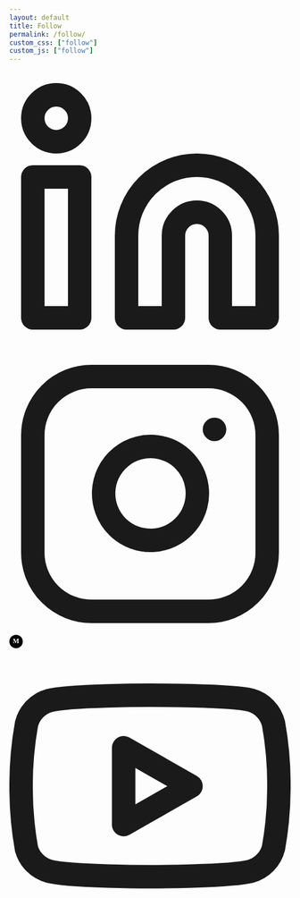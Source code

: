 ```yaml
---
layout: default
title: Follow
permalink: /follow/
custom_css: ["follow"]
custom_js: ["follow"]
---
```

<div class="follow-me-wrapper">
  <div class="social-icons">
  <a href="https://www.linkedin.com/in/isamu-thung-55429b288/" class="social-icon linkedin" aria-label="LinkedIn" target="_blank" rel="noopener noreferrer">
    <svg xmlns="http://www.w3.org/2000/svg" viewBox="0 0 24 24" fill="none" stroke="currentColor" stroke-width="2" stroke-linecap="round" stroke-linejoin="round">
      <path d="M16 8a6 6 0 0 1 6 6v7h-4v-7a2 2 0 0 0-2-2 2 2 0 0 0-2 2v7h-4v-7a6 6 0 0 1 6-6z"></path>
      <rect x="2" y="9" width="4" height="12"></rect>
      <circle cx="4" cy="4" r="2"></circle>
    </svg>
  </a>
  <a href="https://www.instagram.com/isamu_28" class="social-icon instagram" aria-label="Instagram" target="_blank" rel="noopener noreferrer">
    <svg xmlns="http://www.w3.org/2000/svg" viewBox="0 0 24 24" fill="none" stroke="currentColor" stroke-width="2" stroke-linecap="round" stroke-linejoin="round">
      <rect x="2" y="2" width="20" height="20" rx="5" ry="5"></rect>
      <path d="M16 11.37A4 4 0 1 1 12.63 8 4 4 0 0 1 16 11.37z"></path>
      <line x1="17.5" y1="6.5" x2="17.51" y2="6.5"></line>
    </svg>
  </a>
   <a href="https://medium.com/@isamuthung" class="social-icon medium" aria-label="Medium" target="_blank" rel="noopener noreferrer">
  <svg xmlns="http://www.w3.org/2000/svg" viewBox="0 0 64 64" width="24" height="24" fill="none">
    <circle cx="32" cy="32" r="32" fill="black"/>
    <text x="50%" y="50%" text-anchor="middle" dominant-baseline="middle" font-family="Georgia, Times, 'Times New Roman', serif" font-size="32" font-weight="bold" fill="white">M</text>
  </svg>
</a>
  <a href="https://www.youtube.com/@isamuthung7171" class="social-icon youtube" aria-label="YouTube" target="_blank" rel="noopener noreferrer">
    <svg xmlns="http://www.w3.org/2000/svg" viewBox="0 0 24 24" fill="none" stroke="currentColor" stroke-width="2" stroke-linecap="round" stroke-linejoin="round">
      <path d="M22.54 6.42a2.78 2.78 0 0 0-1.94-2C18.88 4 12 4 12 4s-6.88 0-8.6.46a2.78 2.78 0 0 0-1.94 2A29 29 0 0 0 1 11.75a29 29 0 0 0 .46 5.33A2.78 2.78 0 0 0 3.4 19c1.72.46 8.6.46 8.6.46s6.88 0 8.6-.46a2.78 2.78 0 0 0 1.94-2 29 29 0 0 0 .46-5.25 29 29 0 0 0-.46-5.33z"></path>
      <polygon points="9.75 15.02 15.5 11.75 9.75 8.48 9.75 15.02"></polygon>
    </svg>
  </a>
</div>
</div>
